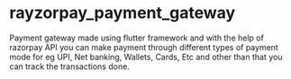 # rayzorpay_payment_gateway

Payment gateway made using flutter framework and with the help of razorpay API you can make payment through different types of payment mode for eg UPI, Net banking, Wallets, Cards, Etc and other than that you can track the transactions done.
